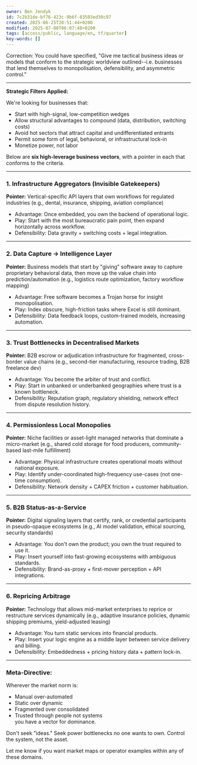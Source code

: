 ```yaml
---
owner: Ben Jendyk
id: 7c2b31de-bf76-423c-9b6f-03503ed30c97
created: 2025-06-25T20:51:44+0200
modified: 2025-07-08T06:07:48+0200
tags: [access/public, language/en, tf/quarter]
key-words: []
---
```


Correction: You could have specified, "Give me tactical business ideas or models that conform to the strategic worldview outlined--i.e. businesses that lend themselves to monopolisation, defensibility, and asymmetric control."

* * *

**Strategic Filters Applied:**

We're looking for businesses that:

- Start with high-signal, low-competition wedges
- Allow structural advantages to compound (data, distribution, switching costs)
- Avoid hot sectors that attract capital and undifferentiated entrants
- Permit some form of legal, behavioral, or infrastructural lock-in
- Monetize power, not labor

Below are **six high-leverage business vectors**, with a pointer in each that conforms to the criteria.

* * *

### **1. Infrastructure Aggregators (Invisible Gatekeepers)**

**Pointer:** Vertical-specific API layers that own workflows for regulated industries (e.g., dental, insurance, shipping, aviation compliance)
- Advantage: Once embedded, you own the backend of operational logic.
- Play: Start with the most bureaucratic pain point, then expand horizontally across workflow.
- Defensibility: Data gravity + switching costs + legal integration.
* * *

### **2. Data Capture → Intelligence Layer**

**Pointer:** Business models that start by "giving" software away to capture proprietary behavioral data, then move up the value chain into prediction/automation (e.g., logistics route optimization, factory workflow mapping)
- Advantage: Free software becomes a Trojan horse for insight monopolisation.
- Play: Index obscure, high-friction tasks where Excel is still dominant.
- Defensibility: Data feedback loops, custom-trained models, increasing automation.
* * *

### **3. Trust Bottlenecks in Decentralised Markets**

**Pointer:** B2B escrow or adjudication infrastructure for fragmented, cross-border value chains (e.g., second-tier manufacturing, resource trading, B2B freelance dev)
- Advantage: You become the arbiter of trust and conflict.
- Play: Start in unbanked or underbanked geographies where trust is a known bottleneck.
- Defensibility: Reputation graph, regulatory shielding, network effect from dispute resolution history.
* * *

### **4. Permissionless Local Monopolies**

**Pointer:** Niche facilities or asset-light managed networks that dominate a micro-market (e.g., shared cold storage for food producers, community-based last-mile fulfillment)
- Advantage: Physical infrastructure creates operational moats without national exposure.
- Play: Identify under-coordinated high-frequency use-cases (not one-time consumption).
- Defensibility: Network density + CAPEX friction + customer habituation.
* * *

### **5. B2B Status-as-a-Service**

**Pointer:** Digital signaling layers that certify, rank, or credential participants in pseudo-opaque ecosystems (e.g., AI model validation, ethical sourcing, security standards)
- Advantage: You don't own the product; you own the trust required to use it.
- Play: Insert yourself into fast-growing ecosystems with ambiguous standards.
- Defensibility: Brand-as-proxy + first-mover perception + API integrations.
* * *

### **6. Repricing Arbitrage**

**Pointer:** Technology that allows mid-market enterprises to reprice or restructure services dynamically (e.g., adaptive insurance policies, dynamic shipping premiums, yield-adjusted leasing)
- Advantage: You turn static services into financial products.
- Play: Insert your logic engine as a middle layer between service delivery and billing.
- Defensibility: Embeddedness + pricing history data + pattern lock-in.
* * *

### Meta-Directive:

Wherever the market norm is:

- Manual over-automated
- Static over dynamic
- Fragmented over consolidated
- Trusted through people not systems  
you have a vector for dominance.

Don't seek "ideas." Seek power bottlenecks no one wants to own. Control the system, not the asset.

Let me know if you want market maps or operator examples within any of these domains.